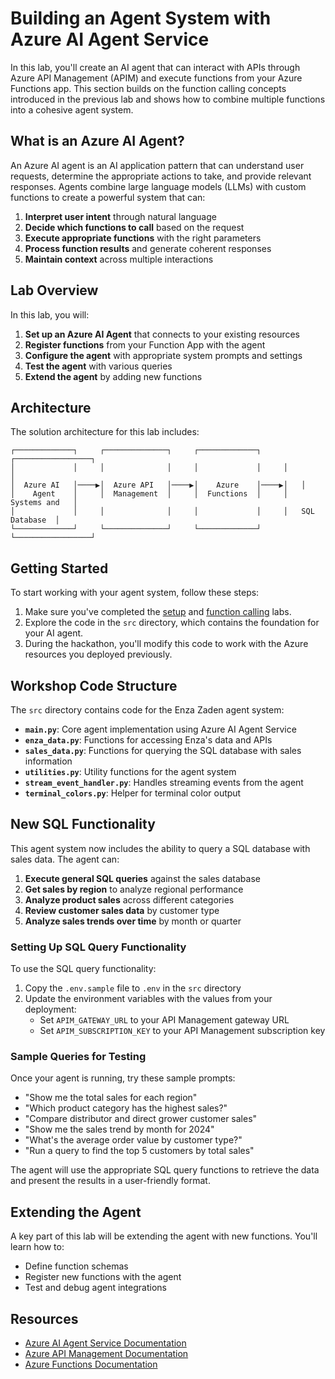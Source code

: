 # Building an Agent System with Azure AI Agent Service

In this lab, you'll create an AI agent that can interact with APIs through Azure API Management (APIM) and execute functions from your Azure Functions app. This section builds on the function calling concepts introduced in the previous lab and shows how to combine multiple functions into a cohesive agent system.

## What is an Azure AI Agent?

An Azure AI agent is an AI application pattern that can understand user requests, determine the appropriate actions to take, and provide relevant responses. Agents combine large language models (LLMs) with custom functions to create a powerful system that can:

1. **Interpret user intent** through natural language
2. **Decide which functions to call** based on the request
3. **Execute appropriate functions** with the right parameters
4. **Process function results** and generate coherent responses
5. **Maintain context** across multiple interactions

## Lab Overview

In this lab, you will:

1. **Set up an Azure AI Agent** that connects to your existing resources
2. **Register functions** from your Function App with the agent
3. **Configure the agent** with appropriate system prompts and settings
4. **Test the agent** with various queries
5. **Extend the agent** by adding new functions

## Architecture

The solution architecture for this lab includes:

```
┌─────────────┐     ┌──────────────┐     ┌─────────────┐     ┌─────────────────┐
│             │     │              │     │             │     │                 │
│  Azure AI   │────▶│  Azure API   │────▶│    Azure    │────▶│   │
│    Agent    │     │  Management  │     │  Functions  │     │   Systems and   │
│             │     │              │     │             │     │   SQL Database  │
└─────────────┘     └──────────────┘     └─────────────┘     └─────────────────┘
```

## Getting Started

To start working with your agent system, follow these steps:

1. Make sure you've completed the [setup](../00-setup/README.md) and [function calling](../01-function-calling/README.md) labs.
2. Explore the code in the `src` directory, which contains the foundation for your AI agent.
3. During the hackathon, you'll modify this code to work with the Azure resources you deployed previously.

## Workshop Code Structure

The `src` directory contains code for the Enza Zaden agent system:

- **`main.py`**: Core agent implementation using Azure AI Agent Service
- **`enza_data.py`**: Functions for accessing Enza's data and APIs
- **`sales_data.py`**: Functions for querying the SQL database with sales information
- **`utilities.py`**: Utility functions for the agent system
- **`stream_event_handler.py`**: Handles streaming events from the agent
- **`terminal_colors.py`**: Helper for terminal color output

## New SQL Functionality

This agent system now includes the ability to query a SQL database with sales data. The agent can:

1. **Execute general SQL queries** against the sales database
2. **Get sales by region** to analyze regional performance
3. **Analyze product sales** across different categories
4. **Review customer sales data** by customer type
5. **Analyze sales trends over time** by month or quarter

### Setting Up SQL Query Functionality

To use the SQL query functionality:

1. Copy the `.env.sample` file to `.env` in the `src` directory
2. Update the environment variables with the values from your deployment:
   - Set `APIM_GATEWAY_URL` to your API Management gateway URL
   - Set `APIM_SUBSCRIPTION_KEY` to your API Management subscription key

### Sample Queries for Testing

Once your agent is running, try these sample prompts:

- "Show me the total sales for each region"
- "Which product category has the highest sales?"
- "Compare distributor and direct grower customer sales"
- "Show me the sales trend by month for 2024"
- "What's the average order value by customer type?"
- "Run a query to find the top 5 customers by total sales"

The agent will use the appropriate SQL query functions to retrieve the data and present the results in a user-friendly format.

## Extending the Agent

A key part of this lab will be extending the agent with new functions. You'll learn how to:

- Define function schemas
- Register new functions with the agent
- Test and debug agent integrations

## Resources

- [Azure AI Agent Service Documentation](https://learn.microsoft.com/azure/ai-services/prompt-flow/concepts-features-ai-agent)
- [Azure API Management Documentation](https://learn.microsoft.com/azure/api-management/)
- [Azure Functions Documentation](https://learn.microsoft.com/azure/azure-functions/)
